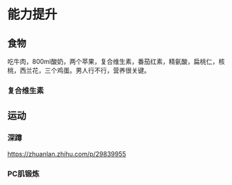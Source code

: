 # 能力提升

## 食物

吃牛肉，800ml酸奶，两个苹果，复合维生素，番茄红素，精氨酸，扁桃仁，核桃，西兰花，三个鸡蛋。男人行不行，营养很关键。

### 复合维生素

### 

## 运动

### 深蹲
https://zhuanlan.zhihu.com/p/29839955

### PC肌锻炼